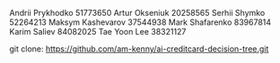 Andrii Prykhodko 51773650
Artur Okseniuk 20258565
Serhii Shymko 52264213
Maksym Kashevarov 37544938
Mark Shafarenko 83967814
Karim Saliev 84082025
Tae Yoon Lee 38321127

git clone: https://github.com/am-kenny/ai-creditcard-decision-tree.git